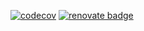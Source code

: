 [![codecov](https://codecov.io/gh/KnisterPeter/typescript-patternplate-resolver/branch/master/graph/badge.svg)](https://codecov.io/gh/KnisterPeter/typescript-patternplate-resolver)
[![renovate badge](https://img.shields.io/badge/renovate-enabled-brightgreen.svg)](https://renovateapp.com/)
